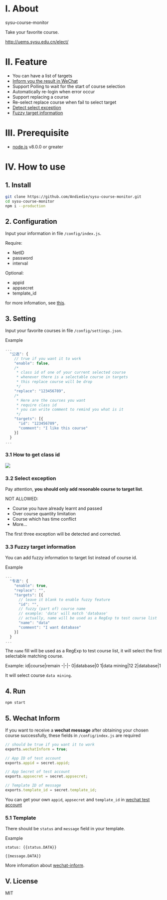 # Ⅰ. About
sysu-course-monitor

Take your favorite course.

http://uems.sysu.edu.cn/elect/

# Ⅱ. Feature
- You can have a list of targets
- [Inform you the result in WeChat](#5-wechat-inform)
- Support Polling to wait for the start of course selection
- Automatically re-login when error occur
- Support replacing a course
- Re-select replace course when fail to select target
- [Detect select exception](#32-select-exception)
- [Fuzzy target information](#33-fuzzy-target-information)

# Ⅲ. Prerequisite
- [node.js](https://nodejs.org/en/) v8.0.0 or greater

# Ⅳ. How to use
## 1. Install
```bash
git clone https://github.com/Andiedie/sysu-course-monitor.git
cd sysu-course-monitor
npm i --production
```
## 2. Configuration
Input your information in file `/config/index.js`.

Require:
- NetID
- password
- interval

Optional:
- appid
- appsecret
- template_id

for more infomation, see [this](#5-wechat-inform).

## 3. Setting
Input your favorite courses in file `/config/settings.json`.

Example
```js
...
  "公选": {
    // true if you want it to work
    "enable": false,
    /*
     * class id of one of your current selected course
     * whenever there is a selectable course in targets
     * this replace course will be drop
     */
    "replace": "123456789",
    /*
     * Here are the courses you want
     * require class id
     * you can write comment to remind you what is it
     */
    "targets": [{
      "id": "123456789",
      "comment": "I like this course"
    }]
  }
...
```

### 3.1 How to get class id
![](http://ocphk5wc7.bkt.clouddn.com//17-6-27/13741516.jpg)

### 3.2 Select exception
Pay attention, **you should only add resonable course to target list**.

NOT ALLOWED:
- Course you have already learnt and passed
- Over course quantity limitation
- Course which has time conflict
- More...

The first three exception will be detected and corrected.

### 3.3 Fuzzy target information
You can add fuzzy information to target list instead of course id.

Example
```js
...
  "专选": {
    "enable": true,
    "replace": "",
    "targets": [{
      // leave it blank to enable fuzzy feature
      "id": "",
      // fuzzy (part of) course name
      // example: 'data' will match 'database'
      // actually, name will be used as a RegExp to test course list
      "name": "data"
      "comment": "I want database"
    }]
  }
...
```

The `name` fill will be used as a RegExp to test course list, it will select the first selectable matching course.

Example:
id|course|remain
-|-|-
0|database|0
1|data mining|12
2|database|1

It will select course `data mining`.

## 4. Run
```bash
npm start
```

## 5. Wechat Inform
If you want to receive a **wechat message** after obtaining your chosen course successfully, these fields in `/config/index.js` are required

```js
// should be true if you want it to work
exports.wechatInform = true;

// App ID of test account
exports.appid = secret.appid;

// App Secret of test account
exports.appsecret = secret.appsecret;

// Template ID of message
exports.template_id = secret.template_id;
```

You can get your own `appid`, `appsecret` and `template_id` in [wechat test account](http://mp.weixin.qq.com/debug/cgi-bin/sandbox?t=sandbox/login)

### 5.1 Template
There should be `status` and `message` field in your template.

Example
```
status: {{status.DATA}}

{{message.DATA}}
```

More infomation about [wechat-inform](https://github.com/Andiedie/wechat-inform).

## Ⅴ. License
MIT
